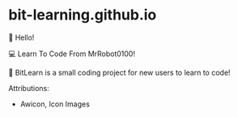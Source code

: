 # bit-learning.github.io

👋 Hello!

💻 Learn To Code From MrRobot0100!

🌱 BitLearn is a small coding project for new users to learn to code!

Attributions:
* Awicon, Icon Images
